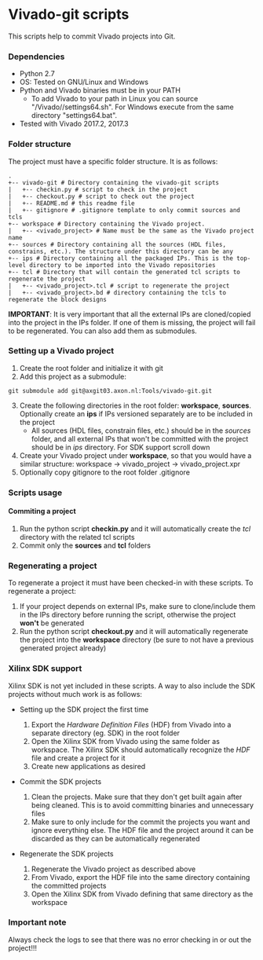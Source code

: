 # Vivado-git scripts
This scripts help to commit Vivado projects into Git.

### Dependencies
- Python 2.7
- OS: Tested on GNU/Linux and Windows
- Python and Vivado binaries must be in your PATH
  - To add Vivado to your path in Linux you can source "<Xilinx installation directory>/Vivado/<version>/settings64.sh". For Windows execute from the same directory "settings64.bat".
- Tested with Vivado 2017.2, 2017.3

### Folder structure
The project must have a specific folder structure. It is as follows:

```
.
+-- vivado-git # Directory containing the vivado-git scripts
|   +-- checkin.py # script to check in the project
|   +-- checkout.py # script to check out the project
|   +-- README.md # this readme file
|   +-- gitignore # .gitignore template to only commit sources and tcls
+-- workspace # Directory containing the Vivado project.
|   +-- <vivado_project> # Name must be the same as the Vivado project name
+-- sources # Directory containing all the sources (HDL files, constrains, etc.). The structure under this directory can be any
+-- ips # Directory containing all the packaged IPs. This is the top-level directory to be imported into the Vivado repositories
+-- tcl # Directory that will contain the generated tcl scripts to regenerate the project
|   +-- <vivado_project>.tcl # script to regenerate the project
|   +-- <vivado_project>.bd # directory containing the tcls to regenerate the block designs
```

**IMPORTANT**: It is very important that all the external IPs are cloned/copied into the project in the IPs folder. If one of them is missing, the project will fail to be regenerated. You can also add them as submodules.

### Setting up a Vivado project

1. Create the root folder and initialize it with git
2. Add this project as a submodule:
```
git submodule add git@axgit03.axon.nl:Tools/vivado-git.git
```
3. Create the following directories in the root folder: **workspace**, **sources**. Optionally create an **ips** if IPs versioned separately are to be included in the project
   - All sources (HDL files, constrain files, etc.) should be in the *sources* folder, and all external IPs that won't be committed with the project should be in *ips* directory. For SDK support scroll down
4. Create your Vivado project under **workspace**, so that you would have a similar structure: workspace -> vivado_project -> vivado_project.xpr
5. Optionally copy gitignore to the root folder .gitignore

### Scripts usage

#### Commiting a project
1. Run the python script **checkin.py** and it will automatically create the *tcl* directory with the related tcl scripts
2. Commit only the **sources** and **tcl** folders

### Regenerating a project
To regenerate a project it must have been checked-in with these scripts. To regenerate a project:

1. If your project depends on external IPs, make sure to clone/include them in the IPs directory before running the script, otherwise the project **won't** be generated
2. Run the python script **checkout.py** and it will automatically regenerate the project into the **workspace** directory (be sure to not have a previous generated project already)

### Xilinx SDK support
Xilinx SDK is not yet included in these scripts. A way to also include the SDK projects without much work is as follows:

- Setting up the SDK project the first time
  1. Export the *Hardware Definition Files* (HDF) from Vivado into a separate directory (eg. SDK) in the root folder
  2. Open the Xilinx SDK from Vivado using the same folder as workspace. The Xilinx SDK should automatically recognize the *HDF* file and create a project for it
  3. Create new applications as desired

- Commit the SDK projects
  1. Clean the projects. Make sure that they don't get built again after being cleaned. This is to avoid committing binaries and unnecessary files
  2. Make sure to only include for the commit the projects you want and ignore everything else. The HDF file and the project around it can be discarded as they can be automatically regenerated

- Regenerate the SDK projects
  1. Regenerate the Vivado project as described above
  2. From Vivado, export the HDF file into the same directory containing the committed projects
  3. Open the Xilinx SDK from Vivado defining that same directory as the workspace

### Important note
Always check the logs to see that there was no error checking in or out the project!!!
